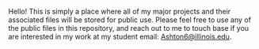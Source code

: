 Hello! This is simply a place where all of my major projects and their associated files will be stored for public use. Please feel free to use any of the public files in this repository, and reach out to me to touch base if you are interested in my work at my 
student email: Ashton6@illinois.edu.
